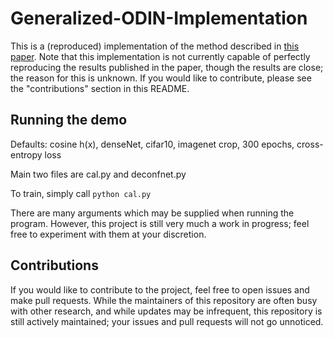 # Generalized-ODIN-Implementation

This is a (reproduced) implementation of the method described in [this paper](https://arxiv.org/pdf/2002.11297.pdf). Note that this implementation is not currently capable of perfectly reproducing the results published in the paper, though the results are close; the reason for this is unknown. If you would like to contribute, please see the "contributions" section in this README.

## Running the demo

Defaults: cosine h(x), denseNet, cifar10, imagenet crop, 300 epochs, cross-entropy loss

Main two files are cal.py and deconfnet.py

To train, simply call
```python cal.py ```

There are many arguments which may be supplied when running the program. However, this project is still very much a work in progress; feel free to experiment with them at your discretion.

## Contributions
If you would like to contribute to the project, feel free to open issues and make pull requests. While the maintainers of this repository are often busy with other research, and while updates may be infrequent, this repository is still actively maintained; your issues and pull requests will not go unnoticed.
